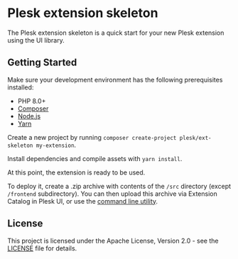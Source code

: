 # Plesk extension skeleton

The Plesk extension skeleton is a quick start for your new Plesk extension using the UI library.

## Getting Started

Make sure your development environment has the following prerequisites installed:

* PHP 8.0+
* [Composer](https://getcomposer.org)
* [Node.js](https://nodejs.org)
* [Yarn](https://yarnpkg.com)

Create a new project by running `composer create-project plesk/ext-skeleton my-extension`.

Install dependencies and compile assets with `yarn install`.

At this point, the extension is ready to be used.

To deploy it, create a .zip archive with contents of the `/src` directory (except `/frontend` subdirectory). You can then upload this archive via Extension Catalog in Plesk UI, or use the [command line utility](https://docs.plesk.com/en-US/onyx/extensions-guide/extensions-management-utility.73617/).

## License

This project is licensed under the Apache License, Version 2.0 - see the [LICENSE](LICENSE) file for details.
